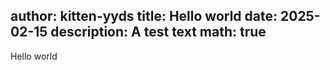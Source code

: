 author: kitten-yyds
title: Hello world
date: 2025-02-15
description: A test text
math: true
---
Hello world
